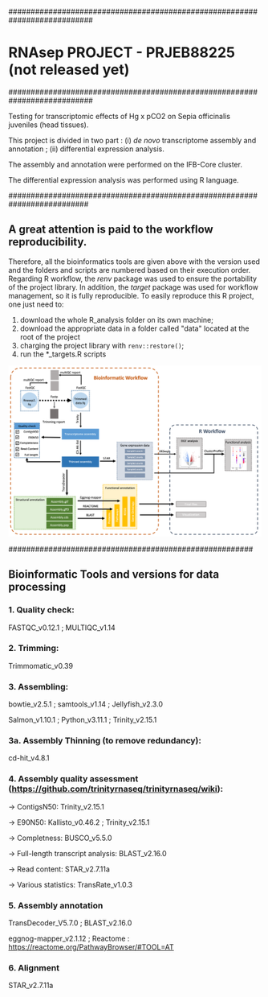 ###########################################################################
#		RNAsep PROJECT - PRJEB88225 (not released yet)		###
###########################################################################

Testing for transcriptomic effects of Hg x pCO2 on Sepia officinalis juveniles (head tissues).

This project is divided in two part : (i) *de novo* transcriptome assembly and annotation ; (ii) differential expression analysis.

The assembly and annotation were performed on the IFB-Core cluster.

The differential expression analysis was performed using R language. 

##########################################################################
## A great attention is paid to the workflow reproducibility.

Therefore, all the bioinformatics tools are given above with the version used and the folders and scripts are numbered based on their execution order.
Regarding R workflow, the *renv* package was used to ensure the portability of the project library.
In addition, the *target* package was used for workflow management, so it is fully reproducible.
To easily reproduce this R project, one just need to:
1. download the whole R_analysis folder on its own machine;
2. download the appropriate data in a folder called "data" located at the root of the project
3. charging the project library with `renv::restore()`;
4. run the *_targets.R scripts

<img src="Workflow.png" width="600"/>

#######################################################
## Bioinformatic Tools and versions for data processing

### 1. Quality check:

FASTQC_v0.12.1	; MULTIQC_v1.14

### 2. Trimming:

Trimmomatic_v0.39

### 3. Assembling:

bowtie_v2.5.1	; samtools_v1.14	; Jellyfish_v2.3.0

Salmon_v1.10.1	; Python_v3.11.1	; Trinity_v2.15.1

### 3a. Assembly Thinning (to remove redundancy):

cd-hit_v4.8.1

### 4. Assembly quality assessment (https://github.com/trinityrnaseq/trinityrnaseq/wiki):

-> ContigsN50: Trinity_v2.15.1

-> E90N50: Kallisto_v0.46.2	; Trinity_v2.15.1

-> Completness: BUSCO_v5.5.0

-> Full-length transcript analysis: BLAST_v2.16.0

-> Read content: STAR_v2.7.11a

-> Various statistics: TransRate_v1.0.3

### 5. Assembly annotation

TransDecoder_V5.7.0	; BLAST_v2.16.0 

eggnog-mapper_v2.1.12	; Reactome : https://reactome.org/PathwayBrowser/#TOOL=AT

### 6. Alignment

STAR_v2.7.11a




